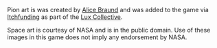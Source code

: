 Pion art is was created by
[Alice Braund](https://twitter.com/shadefish1/)
and was added to the game via
[Itchfunding](https://itchfunding.games/)
as part of the [Lux Collective](https://luxcollective.crd.co/).


Space art is courtesy of NASA and is in the public domain. Use of these images
in this game does not imply any endorsement by NASA.

